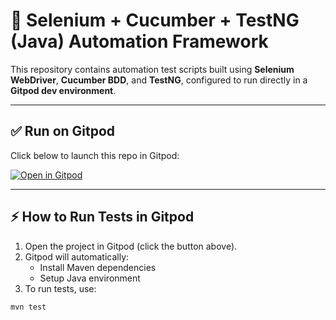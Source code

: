 # 🚀 Selenium + Cucumber + TestNG (Java) Automation Framework  

This repository contains automation test scripts built using **Selenium WebDriver**, **Cucumber BDD**, and **TestNG**, configured to run directly in a **Gitpod dev environment**.  

---

## ✅ Run on Gitpod  

Click below to launch this repo in Gitpod:  

[![Open in Gitpod](https://gitpod.io/button/open-in-gitpod.svg)](https://gitpod.io/#https://github.com/MahalakshmiLingesan18/LambdaTest_Certification)  

---

## ⚡ How to Run Tests in Gitpod  

1. Open the project in Gitpod (click the button above).  
2. Gitpod will automatically:  
   - Install Maven dependencies  
   - Setup Java environment  
3. To run tests, use:  

```bash
mvn test
